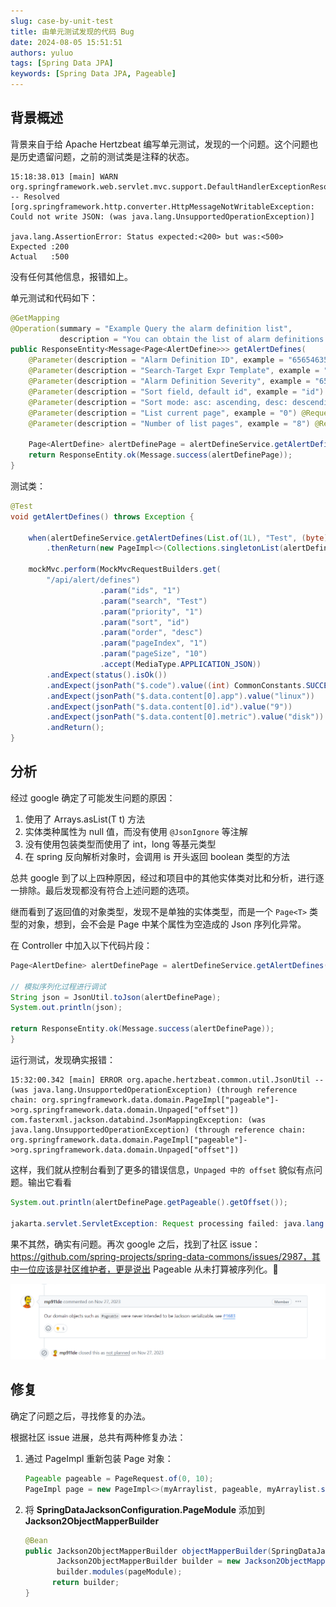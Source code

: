 ```yaml
---
slug: case-by-unit-test
title: 由单元测试发现的代码 Bug
date: 2024-08-05 15:51:51
authors: yuluo
tags: [Spring Data JPA]
keywords: [Spring Data JPA, Pageable]
---
```


<!-- truncate -->

## 背景概述

背景来自于给 Apache Hertzbeat 编写单元测试，发现的一个问题。这个问题也是历史遗留问题，之前的测试类是注释的状态。

```shell
15:18:38.013 [main] WARN org.springframework.web.servlet.mvc.support.DefaultHandlerExceptionResolver -- Resolved [org.springframework.http.converter.HttpMessageNotWritableException: Could not write JSON: (was java.lang.UnsupportedOperationException)]

java.lang.AssertionError: Status expected:<200> but was:<500>
Expected :200
Actual   :500
```

没有任何其他信息，报错如上。

单元测试和代码如下：

```java
@GetMapping
@Operation(summary = "Example Query the alarm definition list",
           description = "You can obtain the list of alarm definitions by querying filter items")
public ResponseEntity<Message<Page<AlertDefine>>> getAlertDefines(
    @Parameter(description = "Alarm Definition ID", example = "6565463543") @RequestParam(required = false) List<Long> ids,
    @Parameter(description = "Search-Target Expr Template", example = "x") @RequestParam(required = false) String search,
    @Parameter(description = "Alarm Definition Severity", example = "6565463543") @RequestParam(required = false) Byte priority,
    @Parameter(description = "Sort field, default id", example = "id") @RequestParam(defaultValue = "id") String sort,
    @Parameter(description = "Sort mode: asc: ascending, desc: descending", example = "desc") @RequestParam(defaultValue = "desc") String order,
    @Parameter(description = "List current page", example = "0") @RequestParam(defaultValue = "0") int pageIndex,
    @Parameter(description = "Number of list pages", example = "8") @RequestParam(defaultValue = "8") int pageSize) {

    Page<AlertDefine> alertDefinePage = alertDefineService.getAlertDefines(ids, search, priority, sort, order, pageIndex, pageSize);
    return ResponseEntity.ok(Message.success(alertDefinePage));
}
```

测试类：

```java
@Test
void getAlertDefines() throws Exception {

    when(alertDefineService.getAlertDefines(List.of(1L), "Test", (byte) 1, "id", "desc", 1, 10))
        .thenReturn(new PageImpl<>(Collections.singletonList(alertDefine)));

    mockMvc.perform(MockMvcRequestBuilders.get(
        "/api/alert/defines")
                    .param("ids", "1")
                    .param("search", "Test")
                    .param("priority", "1")
                    .param("sort", "id")
                    .param("order", "desc")
                    .param("pageIndex", "1")
                    .param("pageSize", "10")
                    .accept(MediaType.APPLICATION_JSON))
        .andExpect(status().isOk())
        .andExpect(jsonPath("$.code").value((int) CommonConstants.SUCCESS_CODE))
        .andExpect(jsonPath("$.data.content[0].app").value("linux"))
        .andExpect(jsonPath("$.data.content[0].id").value("9"))
        .andExpect(jsonPath("$.data.content[0].metric").value("disk"))
        .andReturn();
}
```

## 分析

经过 google 确定了可能发生问题的原因：

1. 使用了 Arrays.asList(T t) 方法
2. 实体类种属性为 null 值，而没有使用 `@JsonIgnore` 等注解
3. 没有使用包装类型而使用了 int，long 等基元类型
4. 在 spring 反向解析对象时，会调用 is 开头返回 boolean 类型的方法

总共 google 到了以上四种原因，经过和项目中的其他实体类对比和分析，进行逐一排除。最后发现都没有符合上述问题的选项。

继而看到了返回值的对象类型，发现不是单独的实体类型，而是一个 `Page<T>` 类型的对象，想到，会不会是 Page 中某个属性为空造成的 Json 序列化异常。

在 Controller 中加入以下代码片段：

```java
Page<AlertDefine> alertDefinePage = alertDefineService.getAlertDefines(ids, search, priority, sort, order, pageIndex, pageSize);

// 模拟序列化过程进行调试
String json = JsonUtil.toJson(alertDefinePage);
System.out.println(json);

return ResponseEntity.ok(Message.success(alertDefinePage));
}
```

运行测试，发现确实报错：

```shell
15:32:00.342 [main] ERROR org.apache.hertzbeat.common.util.JsonUtil -- (was java.lang.UnsupportedOperationException) (through reference chain: org.springframework.data.domain.PageImpl["pageable"]->org.springframework.data.domain.Unpaged["offset"])
com.fasterxml.jackson.databind.JsonMappingException: (was java.lang.UnsupportedOperationException) (through reference chain: org.springframework.data.domain.PageImpl["pageable"]->org.springframework.data.domain.Unpaged["offset"])
```

这样，我们就从控制台看到了更多的错误信息，`Unpaged 中的 offset` 貌似有点问题。输出它看看

```java
System.out.println(alertDefinePage.getPageable().getOffset());

jakarta.servlet.ServletException: Request processing failed: java.lang.UnsupportedOperationException
```

果不其然，确实有问题。再次 google 之后，找到了社区 issue：https://github.com/spring-projects/spring-data-commons/issues/2987，其中一位应该是社区维护者，更是说出 Pageable 从未打算被序列化。🥲

![Spring Data 社区回复](/img/bug/1.png)

## 修复

确定了问题之后，寻找修复的办法。

根据社区 issue 进展，总共有两种修复办法：

1. 通过 PageImpl 重新包装 Page 对象：

   ```java
   Pageable pageable = PageRequest.of(0, 10);
   PageImpl page = new PageImpl<>(myArraylist, pageable, myArraylist.size());
   ```

2. 将 **SpringDataJacksonConfiguration.PageModule** 添加到 **Jackson2ObjectMapperBuilder** 

   ```java
   @Bean
   public Jackson2ObjectMapperBuilder objectMapperBuilder(SpringDataJacksonConfiguration.PageModule pageModule) {
          Jackson2ObjectMapperBuilder builder = new Jackson2ObjectMapperBuilder();
          builder.modules(pageModule);
         return builder;
   }
   ```
